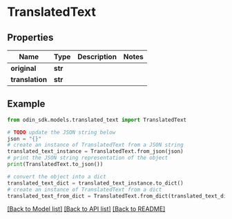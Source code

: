 # TranslatedText


## Properties

Name | Type | Description | Notes
------------ | ------------- | ------------- | -------------
**original** | **str** |  | 
**translation** | **str** |  | 

## Example

```python
from odin_sdk.models.translated_text import TranslatedText

# TODO update the JSON string below
json = "{}"
# create an instance of TranslatedText from a JSON string
translated_text_instance = TranslatedText.from_json(json)
# print the JSON string representation of the object
print(TranslatedText.to_json())

# convert the object into a dict
translated_text_dict = translated_text_instance.to_dict()
# create an instance of TranslatedText from a dict
translated_text_from_dict = TranslatedText.from_dict(translated_text_dict)
```
[[Back to Model list]](../README.md#documentation-for-models) [[Back to API list]](../README.md#documentation-for-api-endpoints) [[Back to README]](../README.md)


